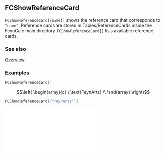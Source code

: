 ## FCShowReferenceCard

`FCShowReferenceCard[{name}]`  shows the reference card that corresponds to `"name"`. Reference cards are stored in Tables/ReferenceCards inside the FeynCalc main directory. `FCShowReferenceCard[]` lists available reference cards.

### See also

[Overview](Extra/FeynCalc.md)

### Examples

```mathematica
FCShowReferenceCard[]
```

$$\left(
\begin{array}{c}
 \;\text{FeynArts} \\
\end{array}
\right)$$

```mathematica
FCShowReferenceCard[{"FeynArts"}]
```

![1srqg00tuwkkz](img/1srqg00tuwkkz.pdf)